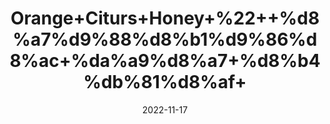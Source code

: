 ---
title: 'Orange+Citurs+Honey+%22++%d8%a7%d9%88%d8%b1%d9%86%d8%ac+%da%a9%d8%a7+%d8%b4%db%81%d8%af+'
date: '2022-11-17' 
metatag: '' 
inventory: '0' 
draft: false 
# meta description 
shortDescripton: ''
description: 'Honey+%22+%d8%b4%db%81%d8%af'
longdescription: ''
tags: ''
brand: ''
subCategory: ''
unit: '250 gm-Pk'
sellCount: '0'
featured: True
# product Price
price: '500.0'
# Product Short Description
shortDescription: ''
productID: 'CD982F82-2758-ED11-996B-005056B3A416'
type: 'products'
category: 'Honey+%22+%d8%b4%db%81%d8%af' 
thumnailproduct: 'https://eraconnect.blob.core.windows.net/product-images/aminsaddiquidawakhana/68d34b0e-0f00-493b-895f-2a7f8330d0be.webp' 
images:
  - image: 'https://eraconnect.blob.core.windows.net/product-images/aminsaddiquidawakhana/68d34b0e-0f00-493b-895f-2a7f8330d0be.webp'  
Variants:
---